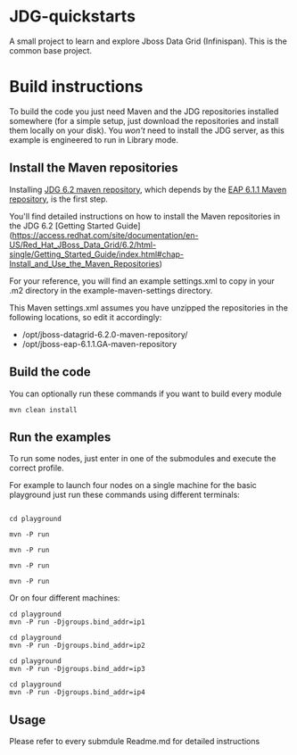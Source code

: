 JDG-quickstarts
==============

A small project to learn and explore Jboss Data Grid (Infinispan).
This is the common base project.

Build instructions
==================

To build the code you just need Maven and the JDG repositories installed somewhere (for a simple setup, just download the repositories and install them locally on your disk).
You *won't* need to install the JDG server, as this example is engineered to run in Library mode.

Install the Maven repositories
------------------------------

Installing [JDG 6.2 maven repository](https://access.redhat.com/jbossnetwork/restricted/softwareDetail.html?softwareId=27433&product=data.grid&version=&downloadType=distributions),
which depends by the [EAP 6.1.1 Maven repository](https://access.redhat.com/jbossnetwork/restricted/softwareDetail.html?softwareId=24173&product=appplatform&version=6.1.1&downloadType=distributions), is the first step.

You'll find detailed instructions on how to install the Maven repositories in the JDG 6.2 [Getting Started Guide] (https://access.redhat.com/site/documentation/en-US/Red_Hat_JBoss_Data_Grid/6.2/html-single/Getting_Started_Guide/index.html#chap-Install_and_Use_the_Maven_Repositories)

For your reference, you will find an example settings.xml to copy in your .m2 directory in the example-maven-settings directory.

This Maven settings.xml assumes you have unzipped the repositories in the following locations, so edit it accordingly:

* /opt/jboss-datagrid-6.2.0-maven-repository/
* /opt/jboss-eap-6.1.1.GA-maven-repository

Build the code
--------------

You can optionally run these commands if you want to build every module
```shell
mvn clean install
```

Run the examples
----------------

To run some nodes, just enter in one of the submodules and execute the correct profile.

For example to launch four nodes on a single machine for the basic playground just run these commands using different terminals:

```shell

cd playground

mvn -P run

mvn -P run

mvn -P run

mvn -P run
```

Or on four different machines:

```shell
cd playground
mvn -P run -Djgroups.bind_addr=ip1

cd playground
mvn -P run -Djgroups.bind_addr=ip2

cd playground
mvn -P run -Djgroups.bind_addr=ip3

cd playground
mvn -P run -Djgroups.bind_addr=ip4
```

Usage
-----

Please refer to every submdule Readme.md for detailed instructions